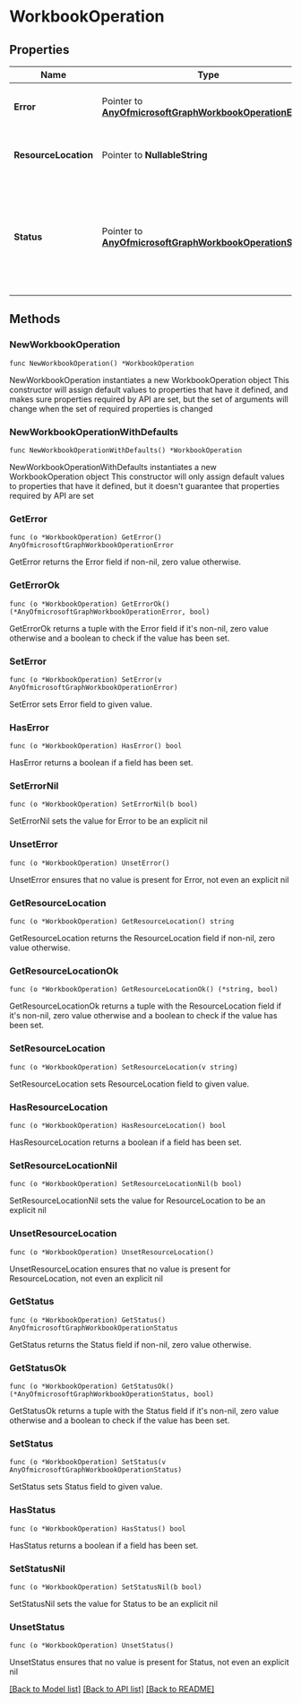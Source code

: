# WorkbookOperation

## Properties

Name | Type | Description | Notes
------------ | ------------- | ------------- | -------------
**Error** | Pointer to [**AnyOfmicrosoftGraphWorkbookOperationError**](anyOf&lt;microsoft.graph.workbookOperationError&gt;.md) | The error returned by the operation. | [optional] 
**ResourceLocation** | Pointer to **NullableString** | The resource URI for the result. | [optional] 
**Status** | Pointer to [**AnyOfmicrosoftGraphWorkbookOperationStatus**](anyOf&lt;microsoft.graph.workbookOperationStatus&gt;.md) | The current status of the operation. Possible values are: NotStarted, Running, Completed, Failed. | [optional] 

## Methods

### NewWorkbookOperation

`func NewWorkbookOperation() *WorkbookOperation`

NewWorkbookOperation instantiates a new WorkbookOperation object
This constructor will assign default values to properties that have it defined,
and makes sure properties required by API are set, but the set of arguments
will change when the set of required properties is changed

### NewWorkbookOperationWithDefaults

`func NewWorkbookOperationWithDefaults() *WorkbookOperation`

NewWorkbookOperationWithDefaults instantiates a new WorkbookOperation object
This constructor will only assign default values to properties that have it defined,
but it doesn't guarantee that properties required by API are set

### GetError

`func (o *WorkbookOperation) GetError() AnyOfmicrosoftGraphWorkbookOperationError`

GetError returns the Error field if non-nil, zero value otherwise.

### GetErrorOk

`func (o *WorkbookOperation) GetErrorOk() (*AnyOfmicrosoftGraphWorkbookOperationError, bool)`

GetErrorOk returns a tuple with the Error field if it's non-nil, zero value otherwise
and a boolean to check if the value has been set.

### SetError

`func (o *WorkbookOperation) SetError(v AnyOfmicrosoftGraphWorkbookOperationError)`

SetError sets Error field to given value.

### HasError

`func (o *WorkbookOperation) HasError() bool`

HasError returns a boolean if a field has been set.

### SetErrorNil

`func (o *WorkbookOperation) SetErrorNil(b bool)`

 SetErrorNil sets the value for Error to be an explicit nil

### UnsetError
`func (o *WorkbookOperation) UnsetError()`

UnsetError ensures that no value is present for Error, not even an explicit nil
### GetResourceLocation

`func (o *WorkbookOperation) GetResourceLocation() string`

GetResourceLocation returns the ResourceLocation field if non-nil, zero value otherwise.

### GetResourceLocationOk

`func (o *WorkbookOperation) GetResourceLocationOk() (*string, bool)`

GetResourceLocationOk returns a tuple with the ResourceLocation field if it's non-nil, zero value otherwise
and a boolean to check if the value has been set.

### SetResourceLocation

`func (o *WorkbookOperation) SetResourceLocation(v string)`

SetResourceLocation sets ResourceLocation field to given value.

### HasResourceLocation

`func (o *WorkbookOperation) HasResourceLocation() bool`

HasResourceLocation returns a boolean if a field has been set.

### SetResourceLocationNil

`func (o *WorkbookOperation) SetResourceLocationNil(b bool)`

 SetResourceLocationNil sets the value for ResourceLocation to be an explicit nil

### UnsetResourceLocation
`func (o *WorkbookOperation) UnsetResourceLocation()`

UnsetResourceLocation ensures that no value is present for ResourceLocation, not even an explicit nil
### GetStatus

`func (o *WorkbookOperation) GetStatus() AnyOfmicrosoftGraphWorkbookOperationStatus`

GetStatus returns the Status field if non-nil, zero value otherwise.

### GetStatusOk

`func (o *WorkbookOperation) GetStatusOk() (*AnyOfmicrosoftGraphWorkbookOperationStatus, bool)`

GetStatusOk returns a tuple with the Status field if it's non-nil, zero value otherwise
and a boolean to check if the value has been set.

### SetStatus

`func (o *WorkbookOperation) SetStatus(v AnyOfmicrosoftGraphWorkbookOperationStatus)`

SetStatus sets Status field to given value.

### HasStatus

`func (o *WorkbookOperation) HasStatus() bool`

HasStatus returns a boolean if a field has been set.

### SetStatusNil

`func (o *WorkbookOperation) SetStatusNil(b bool)`

 SetStatusNil sets the value for Status to be an explicit nil

### UnsetStatus
`func (o *WorkbookOperation) UnsetStatus()`

UnsetStatus ensures that no value is present for Status, not even an explicit nil

[[Back to Model list]](../README.md#documentation-for-models) [[Back to API list]](../README.md#documentation-for-api-endpoints) [[Back to README]](../README.md)


